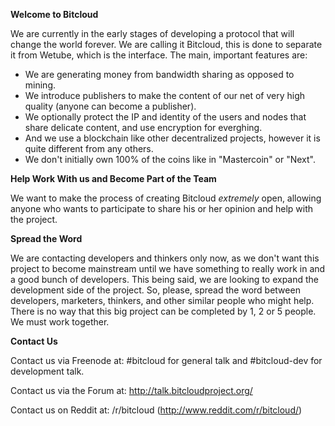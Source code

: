 **Welcome to Bitcloud**

We are currently in the early stages of developing a protocol that will change the world forever.
We are calling it Bitcloud, this is done to separate it from Wetube, which is the interface. The main, important features are:

* We are generating money from bandwidth sharing as opposed to mining.
* We introduce publishers to make the content of our net of very high quality (anyone can become a publisher).
* We optionally protect the IP and identity of the users and nodes that share
  delicate content, and use encryption for everghing.
* And we use a blockchain like other decentralized projects, however it is quite different from any others.
* We don't initially own 100% of the coins like in "Mastercoin" or "Next".


**Help Work With us and Become Part of the Team**

We want to make the process of creating Bitcloud *extremely* open,
allowing anyone who wants to participate to share his or her opinion and help with the project.


**Spread the Word**

We are contacting developers and thinkers only now, as we don't want this project to become mainstream until we have something to really work in and a good bunch of developers. This being said, we are looking to expand the development side of the project. So, please, spread the word between developers, marketers, thinkers, and other similar people who might help. There is no way that this big project can be completed by 1, 2 or 5 people. We must work together.

**Contact Us**

Contact us via Freenode at: #bitcloud for general talk and #bitcloud-dev for development talk.

Contact us via the Forum at: http://talk.bitcloudproject.org/

Contact us on Reddit at: /r/bitcloud (http://www.reddit.com/r/bitcloud/)
